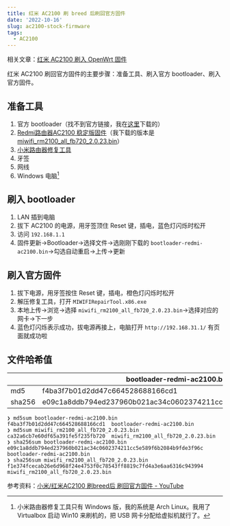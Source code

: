 ```yaml
---
title: 红米 AC2100 刷 breed 后刷回官方固件
date: '2022-10-16'
slug: ac2100-stock-firmware
tags:
  - AC2100
---
```


相关文章：[红米 AC2100 刷入 OpenWrt 固件](/zh-cn/post/2021/06/19/ac2100-openwrt/)


红米 AC2100 刷回官方固件的主要步骤：准备工具、刷入官方 bootloader、刷入官方固件。

## 准备工具

1. 官方 bootloader（找不到官方链接，我在[这里](https://wifi.gitbook.io/ac2100)下载的）
1. [Redmi路由器AC2100 稳定版固件](http://miwifi.com/miwifi_download.html)（我下载的版本是 [miwifi_rm2100_all_fb720_2.0.23.bin](https://cdn.cnbj1.fds.api.mi-img.com/xiaoqiang/rom/rm2100/miwifi_rm2100_all_fb720_2.0.23.bin)）
1. [小米路由器修复工具](http://miwifi.com/miwifi_download.html)
1. 牙签
1. 网线
1. Windows 电脑[^nao]

[^nao]: 小米路由器修复工具只有 Windows 版，我的系统是 Arch Linux。我用了 Virtualbox 启动 Win10 来刷机的，把 USB 网卡分配给虚拟机就行了。

## 刷入 bootloader

1. LAN 插到电脑
1. 拔下 AC2100 的电源，用牙签顶住 Reset 键，插电，蓝色灯闪烁时松开
1. 访问 `192.168.1.1`
1. 固件更新->Bootloader->选择文件->选刚刚下载的 `bootloader-redmi-ac2100.bin`->勾选自动重启->上传->更新

## 刷入官方固件

1. 拔下电源，用牙签按住 Reset 键，插电，橙色灯闪烁时松开
1. 解压修复工具，打开 `MIWIFIRepairTool.x86.exe`
1. 本地上传->浏览->选择 `miwifi_rm2100_all_fb720_2.0.23.bin`->选择对应的网卡->下一步
1. 蓝色灯闪烁表示成功，拔电源再接上，电脑打开 `http://192.168.31.1/` 有页面就成功啦

## 文件哈希值

|        | bootloader-redmi-ac2100.bin                                      | miwifi_rm2100_all_fb720_2.0.23.bin                               |
|--------|------------------------------------------------------------------|------------------------------------------------------------------|
| md5    | f4ba3f7b01d2dd47c664528688166cd1                                 | ca32a6cb7e60df65a391fe5f235fb720                                 |
| sha256 | e09c1a8ddb794ed237960b021ac34c0602374211cc5e589f6b2084b9fde3f96c | f1e374fcecab26e6d968f24e4753f0c78543ff8819c7fd4a3e6aa6316c943994 |

```
❯ md5sum bootloader-redmi-ac2100.bin
f4ba3f7b01d2dd47c664528688166cd1  bootloader-redmi-ac2100.bin
❯ md5sum miwifi_rm2100_all_fb720_2.0.23.bin
ca32a6cb7e60df65a391fe5f235fb720  miwifi_rm2100_all_fb720_2.0.23.bin
❯ sha256sum bootloader-redmi-ac2100.bin
e09c1a8ddb794ed237960b021ac34c0602374211cc5e589f6b2084b9fde3f96c  bootloader-redmi-ac2100.bin
❯ sha256sum miwifi_rm2100_all_fb720_2.0.23.bin
f1e374fcecab26e6d968f24e4753f0c78543ff8819c7fd4a3e6aa6316c943994  miwifi_rm2100_all_fb720_2.0.23.bin
```

参考资料：[小米/红米AC2100 刷breed后 刷回官方固件 - YouTube](https://youtu.be/r1llyBTgq74)
